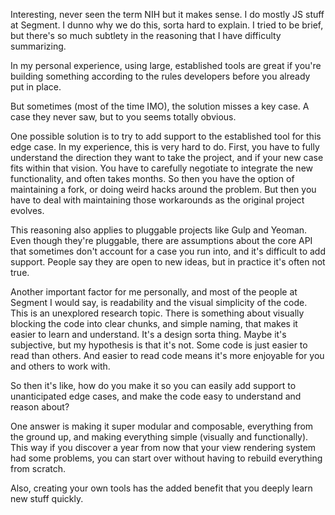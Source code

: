 Interesting, never seen the term NIH but it makes sense. I do mostly JS stuff at Segment. I dunno why we do this, sorta hard to explain. I tried to be brief, but there's so much subtlety in the reasoning that I have difficulty summarizing.

In my personal experience, using large, established tools are great if you're building something according to the rules developers before you already put in place.

But sometimes (most of the time IMO), the solution misses a key case. A case they never saw, but to you seems totally obvious.

One possible solution is to try to add support to the established tool for this edge case. In my experience, this is very hard to do. First, you have to fully understand the direction they want to take the project, and if your new case fits within that vision. You have to carefully negotiate to integrate the new functionality, and often takes months. So then you have the option of maintaining a fork, or doing weird hacks around the problem. But then you have to deal with maintaining those workarounds as the original project evolves.

This reasoning also applies to pluggable projects like Gulp and Yeoman. Even though they're pluggable, there are assumptions about the core API that sometimes don't account for a case you run into, and it's difficult to add support. People say they are open to new ideas, but in practice it's often not true.

Another important factor for me personally, and most of the people at Segment I would say, is readability and the visual simplicity of the code. This is an unexplored research topic. There is something about visually blocking the code into clear chunks, and simple naming, that makes it easier to learn and understand. It's a design sorta thing. Maybe it's subjective, but my hypothesis is that it's not. Some code is just easier to read than others. And easier to read code means it's more enjoyable for you and others to work with.

So then it's like, how do you make it so you can easily add support to unanticipated edge cases, and make the code easy to understand and reason about?

One answer is making it super modular and composable, everything from the ground up, and making everything simple (visually and functionally). This way if you discover a year from now that your view rendering system had some problems, you can start over without having to rebuild everything from scratch.

Also, creating your own tools has the added benefit that you deeply learn new stuff quickly.
